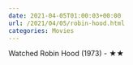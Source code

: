 ```yaml
---
date: 2021-04-05T01:00:03+00:00
url: /2021/04/05/robin-hood.html
categories: Movies
---
```

Watched Robin Hood (1973) - ★★




